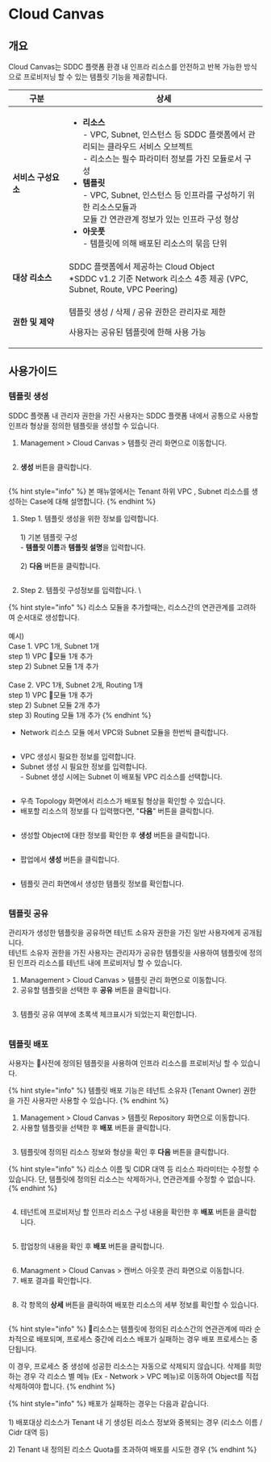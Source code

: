 # Cloud Canvas

## 개요

Cloud Canvas는 SDDC 플랫폼 환경 내 인프라 리소스를 안전하고 반복 가능한 방식으로 프로비저닝 할 수 있는 템플릿 기능을 제공합니다.

<table><thead><tr><th width="162">구분</th><th width="612">상세</th></tr></thead><tbody><tr><td><h4 id="id-sddcblueprint-2">서비스 구성요소</h4></td><td><ul><li><strong>리소스</strong><br> - VPC, Subnet, 인스턴스 등 SDDC 플랫폼에서 관리되는 클라우드 서비스 오브젝트<br> - 리소스는 필수 파라미터 정보를 가진 모듈로서 구성</li><li><strong>템플릿</strong> <br> - VPC, Subnet, 인스턴스 등 인프라를 구성하기 위한 리소스모듈과 <br>모듈 간 연관관계 정보가 있는 인프라 구성 형상</li><li><strong>아웃풋</strong><br> - 템플릿에 의해 배포된 리소스의 묶음 단위</li></ul></td></tr><tr><td><strong>대상 리소스</strong></td><td>SDDC 플랫폼에서 제공하는 Cloud Object<br> *SDDC v1.2 기준 Network 리소스 4종 제공 (VPC, Subnet, Route, VPC Peering)</td></tr><tr><td><strong>권한 및 제약</strong></td><td><p>템플릿 생성 / 삭제 / 공유 권한은 관리자로 제한</p><p>사용자는 공유된 템플릿에 한해 사용 가능</p></td></tr></tbody></table>







&#x20;&#x20;

## 사용가이드

### 템플릿 생성

SDDC 플랫폼 내 관리자 권한을 가진 사용자는 SDDC 플랫폼 내에서 공통으로 사용할 인프라 형상을 정의한 템플릿을 생성할 수 있습니다.&#x20;

1. Management > Cloud Canvas > 템플릿 관리 화면으로 이동합니다.

<figure><img src="../.gitbook/assets/image (670).png" alt=""><figcaption></figcaption></figure>



2. **생성** 버튼을 클릭합니다.

<figure><img src="../.gitbook/assets/image (671).png" alt=""><figcaption></figcaption></figure>

{% hint style="info" %}
본 매뉴얼에서는 Tenant 하위 VPC , Subnet 리소스를 생성하는 Case에 대해 설명합니다.
{% endhint %}



1. Step 1. 템플릿 생성을 위한 정보를 입력합니다. \
   \
   1\) 기본 템플릿 구성\
   &#x20;  \- **템플릿 이름**과 **템플릿 설명**을 입력합니다.\
   \
   2\) **다음** 버튼을 클릭합니다.

<figure><img src="../.gitbook/assets/image (672).png" alt=""><figcaption></figcaption></figure>

2. Step 2. 템플릿 구성정보를 입력합니다. \


{% hint style="info" %}
리소스 모듈을 추가할때는, 리소스간의 연관관계를 고려하여 순서대로 생성합니다.\
\
예시) \
Case 1. VPC 1개, Subnet 1개\
&#x20;    step 1) VPC 모듈 1개 추가\
&#x20;    step 2) Subnet 모듈 1개 추가\
\
Case 2. VPC 1개, Subnet 2개, Routing 1개\
&#x20;    step 1) VPC 모듈 1개 추가\
&#x20;    step 2) Subnet 모듈 2개 추가 \
&#x20;    step 3) Routing 모듈 1개 추가
{% endhint %}

* Network 리소스 모듈 에서 VPC와 Subnet 모듈을 한번씩 클릭합니다.

<figure><img src="../.gitbook/assets/image (674).png" alt=""><figcaption></figcaption></figure>

* VPC 생성시 필요한 정보를 입력합니다.&#x20;
* Subnet 생성 시 필요한 정보를 입력합니다.\
  &#x20;\- Subnet 생성 시에는 Subnet 이 배포될 VPC 리소스를 선택합니다.

<figure><img src="../.gitbook/assets/image (675).png" alt=""><figcaption></figcaption></figure>

* 우측 Topology 화면에서 리소스가 배포될 형상을 확인할 수 있습니다.
* 배포할 리소스의 정보를 다 입력했다면, "**다음**" 버튼을 클릭합니다.

<figure><img src="../.gitbook/assets/image (676).png" alt=""><figcaption></figcaption></figure>

* 생성할 Object에 대한 정보를 확인한 후 **생성** 버튼을 클릭합니다.

<figure><img src="../.gitbook/assets/image (677).png" alt=""><figcaption></figcaption></figure>

* 팝업에서 **생성** 버튼을 클릭합니다.

<figure><img src="../.gitbook/assets/image (678).png" alt=""><figcaption></figcaption></figure>



* 템플릿 관리 화면에서 생성한 템플릿 정보를 확인합니다.

<figure><img src="../.gitbook/assets/image (679).png" alt=""><figcaption></figcaption></figure>













### 템플릿 공유

관리자가 생성한 템플릿을 공유하면 테넌트 소유자 권한을 가진 일반 사용자에게 공개됩니다. \
테넌트 소유자 권한을 가진 사용자는 관리자가 공유한 템플릿을 사용하여 템플릿에 정의된 인프라 리소스를 테넌트 내에 프로비저닝 할 수 있습니다.



1. Management > Cloud Canvas > 템플릿 관리 화면으로 이동합니다.
2. 공유할 템플릿을 선택한 후 **공유** 버튼을 클릭합니다.

<figure><img src="../.gitbook/assets/image (680).png" alt=""><figcaption></figcaption></figure>

3. 템플릿 공유 여부에 초록색 체크표시가 되었는지 확인합니다.

<figure><img src="../.gitbook/assets/image.png" alt=""><figcaption></figcaption></figure>





### 템플릿 배포

사용자는 사전에 정의된 템플릿을 사용하여 인프라 리소스를 프로비저닝 할 수 있습니다.

{% hint style="info" %}
템플릿 배포 기능은 테넌트 소유자 (Tenant Owner) 권한을 가진 사용자만 사용할 수 있습니다.
{% endhint %}



1. Management > Cloud Canvas > 템플릿 Repository 화면으로 이동합니다.
2. 사용할 템플릿을 선택한 후 **배포** 버튼을 클릭합니다.

<figure><img src="../.gitbook/assets/image (681).png" alt=""><figcaption></figcaption></figure>



3. 템플릿에 정의된 리소스 정보와 형상을 확인 후 **다음** 버튼을 클릭합니다.

{% hint style="info" %}
리소스 이름 및 CIDR 대역 등 리소스 파라미터는 수정할 수 있습니다. 단, 템플릿에 정의된 리소스는 삭제하거나, 연관관계를 수정할 수 없습니다.
{% endhint %}

<figure><img src="../.gitbook/assets/image (682).png" alt=""><figcaption></figcaption></figure>



4. 테넌트에 프로비저닝 할 인프라 리소스 구성 내용을 확인한 후 **배포** 버튼을 클릭합니다.

<figure><img src="../.gitbook/assets/image (684).png" alt=""><figcaption></figcaption></figure>

5. 팝업창의 내용을 확인 후 **배포** 버튼을 클릭합니다.

<figure><img src="../.gitbook/assets/image (686).png" alt=""><figcaption></figcaption></figure>





6. Managment > Cloud Canvas > 캔버스 아웃풋 관리 화면으로 이동합니다.
7. 배포 결과를 확인합니다.

<figure><img src="../.gitbook/assets/image (687).png" alt=""><figcaption></figcaption></figure>

8. 각 항목의 **상세** 버튼을 클릭하여 배포한 리소스의 세부 정보를 확인할 수 있습니다.

<figure><img src="../.gitbook/assets/image (688).png" alt=""><figcaption></figcaption></figure>



{% hint style="info" %}
리소스는 템플릿에 정의된 리소스간의 연관관계에 따라 순차적으로 배포되며, 프로세스 중간에 리소스 배포가 실패하는 경우 배포 프로세스는 중단됩니다.&#x20;

이 경우, 프로세스 중 생성에 성공한 리소스는 자동으로 삭제되지 않습니다. 삭제를 희망하는 경우 각 리소스 별 메뉴  (Ex - Network > VPC 메뉴)로 이동하여 Object를 직접 삭제하여야 합니다.
{% endhint %}

{% hint style="info" %}
배포가 실패하는 경우는 다음과 같습니다.\
\
1\)  배포대상 리소스가 Tenant 내 기 생성된 리소스 정보와 중복되는 경우 (리소스 이름 / Cidr 대역 등)

2\) Tenant 내 정의된 리소스 Quota를 초과하여 배포를 시도한 경우
{% endhint %}




